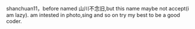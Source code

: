 shanchuan11，before named 山川不念旧,but this name maybe not accept(i am lazy).
am intested in photo,sing and so on
try my best  to be a good coder.
